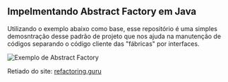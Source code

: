 ## Impelmentando Abstract Factory em Java

Utilizando o exemplo abaixo como base, esse repositório é uma simples demosntração desse padrão de projeto que nos ajuda na manutenção de códigos separando o código cliente das "fábricas" por interfaces.

<img src="https://refactoring.guru/images/patterns/diagrams/abstract-factory/example.png?id=5928a61d18bf00b047463471c599100a" alt="Exemplo de Abstract Factory" />

Retiado do site:
[refactoring.guru](https://refactoring.guru/pt-br/design-patterns/abstract-factory)
